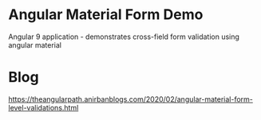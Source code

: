 # Angular Material Form Demo
Angular 9 application - demonstrates cross-field form validation using angular material

# Blog
https://theangularpath.anirbanblogs.com/2020/02/angular-material-form-level-validations.html
